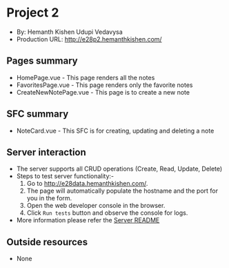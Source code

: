 # Project 2
+ By: Hemanth Kishen Udupi Vedavysa
+ Production URL: <a href="http://e28p2.hemanthkishen.com/" target="_blank">http://e28p2.hemanthkishen.com/</a>

## Pages summary
- HomePage.vue - This page renders all the notes
- FavoritesPage.vue - This page renders only the favorite notes
- CreateNewNotePage.vue - This page is to create a new note

## SFC summary
- NoteCard.vue - This SFC is for creating, updating and deleting a note
  
## Server interaction
- The server supports all CRUD operations (Create, Read, Update, Delete)
- Steps to test server functionality:-
    1. Go to <a href="http://e28data.hemanthkishen.com/" target="_blank">http://e28data.hemanthkishen.com/</a>.
    2. The page will automatically populate the hostname and the port for you in the form.
    3. Open the web developer console in the browser.
    4. Click `Run tests` button and observe the console for logs.
- More information please refer the [Server README](https://github.com/hemanthharvard/e28/blob/main/api/readme.md)

## Outside resources
- None
